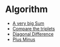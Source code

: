 # Algorithm

* [A very big Sum](https://www.hackerrank.com/challenges/a-very-big-sum/problem)
* [Compare the triplets](https://www.hackerranlink.com/challenges/compare-the-triplets/problem)
* [Diagonal Difference](https://www.hackerrank.com/challenges/diagonal-difference/problem)
* [Plus Minus](https://www.hackerranlink.com/challenges/plus-minus/problem)
